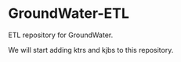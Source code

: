 # GroundWater-ETL

ETL repository for GroundWater.

We will start adding ktrs and kjbs to this repository.
